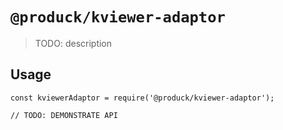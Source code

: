 # `@produck/kviewer-adaptor`

> TODO: description

## Usage

```
const kviewerAdaptor = require('@produck/kviewer-adaptor');

// TODO: DEMONSTRATE API
```

